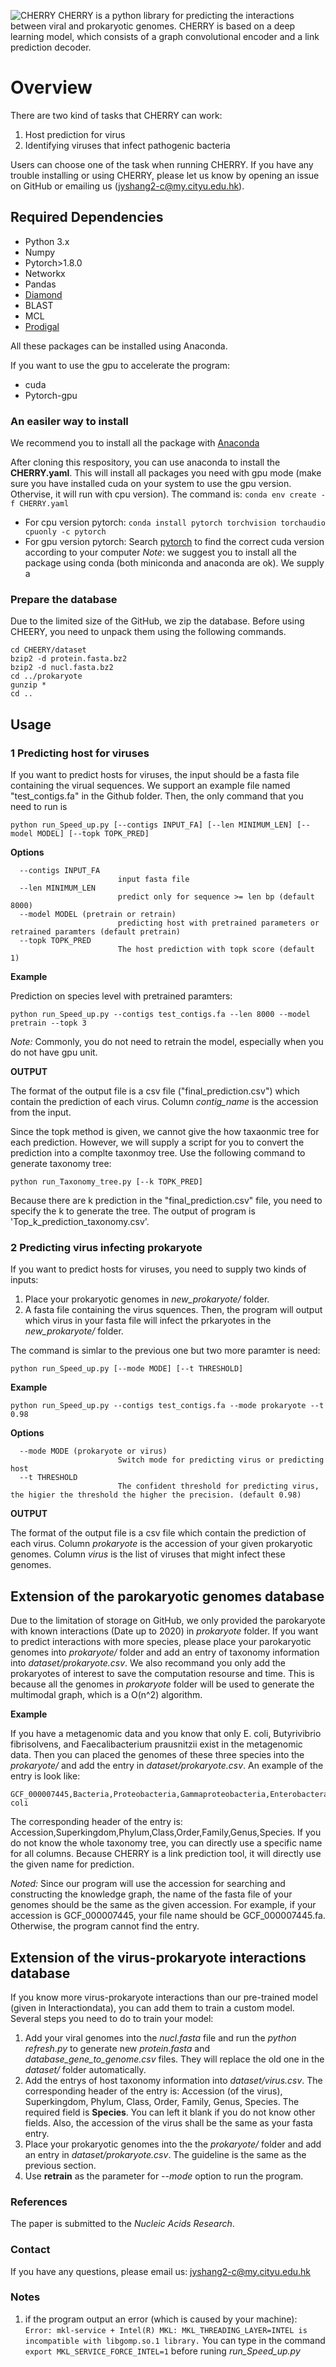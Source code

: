 ![CHERRY](logo.png)
CHERRY is a python library for predicting the interactions between viral and prokaryotic genomes. CHERRY is based on a deep learning model, which consists of a graph convolutional encoder and a link prediction decoder.

# Overview
There are two kind of tasks that CHERRY can work:
1. Host prediction for virus
2. Identifying viruses that infect pathogenic bacteria

Users can choose one of the task when running CHERRY. If you have any trouble installing or using CHERRY, please let us know by opening an issue on GitHub or emailing us (jyshang2-c@my.cityu.edu.hk).

## Required Dependencies
* Python 3.x
* Numpy
* Pytorch>1.8.0
* Networkx
* Pandas
* [Diamond](https://github.com/bbuchfink/diamond)
* BLAST
* MCL
* [Prodigal](https://github.com/hyattpd/Prodigal)

All these packages can be installed using Anaconda.

If you want to use the gpu to accelerate the program:
* cuda
* Pytorch-gpu

### An easiler way to install
We recommend you to install all the package with [Anaconda](https://anaconda.org/)

After cloning this respository, you can use anaconda to install the **CHERRY.yaml**. This will install all packages you need with gpu mode (make sure you have installed cuda on your system to use the gpu version. Othervise, it will run with cpu version). The command is: `conda env create -f CHERRY.yaml`

* For cpu version pytorch: `conda install pytorch torchvision torchaudio cpuonly -c pytorch`
* For gpu version pytorch: Search [pytorch](https://pytorch.org/) to find the correct cuda version according to your computer
*Note*: we suggest you to install all the package using conda (both miniconda and anaconda are ok). We supply a 

### Prepare the database
Due to the limited size of the GitHub, we zip the database. Before using CHEERY, you need to unpack them using the following commands.

```
cd CHEERY/dataset
bzip2 -d protein.fasta.bz2
bzip2 -d nucl.fasta.bz2
cd ../prokaryote
gunzip *
cd ..
```

## Usage
### 1 Predicting host for viruses
If you want to predict hosts for viruses, the input should be a fasta file containing the virual sequences. We support an example file named "test_contigs.fa" in the Github folder. Then, the only command that you need to run is 



    python run_Speed_up.py [--contigs INPUT_FA] [--len MINIMUM_LEN] [--model MODEL] [--topk TOPK_PRED]
    
**Options**


      --contigs INPUT_FA
                            input fasta file
      --len MINIMUM_LEN
                            predict only for sequence >= len bp (default 8000)
      --model MODEL (pretrain or retrain)
                            predicting host with pretrained parameters or retrained paramters (default pretrain)
      --topk TOPK_PRED
                            The host prediction with topk score (default 1)
               

**Example**

Prediction on species level with pretrained paramters:

    python run_Speed_up.py --contigs test_contigs.fa --len 8000 --model pretrain --topk 3
    
*Note:* Commonly, you do not need to retrain the model, especially when you do not have gpu unit. 
    
**OUTPUT**

The format of the output file is a csv file ("final_prediction.csv") which contain the prediction of each virus. Column *contig_name* is the accession from the input. 

Since the topk method is given, we cannot give the how taxaonmic tree for each prediction. However, we will supply a script for you to convert the prediction into a complte taxonmoy tree. Use the following command to generate taxonomy tree:

    python run_Taxonomy_tree.py [--k TOPK_PRED]
    
Because there are k prediction in the "final_prediction.csv" file, you need to specify the k to generate the tree. The output of program is 'Top_k_prediction_taxonomy.csv'.

### 2 Predicting virus infecting prokaryote
If you want to predict hosts for viruses, you need to supply two kinds of inputs:
1. Place your prokaryotic genomes in *new_prokaryote/* folder.
3. A fasta file containing the virus squences.
Then, the program will output which virus in your fasta file will infect the prkaryotes in the *new_prokaryote/* folder.

The command is simlar to the previous one but two more paramter is need:


    python run_Speed_up.py [--mode MODE] [--t THRESHOLD]
    
**Example**


    python run_Speed_up.py --contigs test_contigs.fa --mode prokaryote --t 0.98


**Options**


      --mode MODE (prokaryote or virus)
                            Switch mode for predicting virus or predicting host
      --t THRESHOLD
                            The confident threshold for predicting virus, the higier the threshold the higher the precision. (default 0.98)
                            
                   
**OUTPUT**

The format of the output file is a csv file which contain the prediction of each virus. Column *prokaryote* is the accession of your given prokaryotic genomes. Column *virus* is the list of viruses that might infect these genomes.



## Extension of the parokaryotic genomes database
Due to the limitation of storage on GitHub, we only provided the parokaryote with known interactions (Date up to 2020) in *prokaryote* folder. If you want to predict interactions with more species, please place your parokaryotic genomes into *prokaryote/* folder and add an entry of taxonomy information into *dataset/prokaryote.csv*. We also recommand you only add the prokaryotes of interest to save the computation resourse and time. This is because all the genomes in *prokaryote* folder will be used to generate the multimodal graph, which is a O(n^2) algorithm. 

**Example**

If you have a metagenomic data and you know that only E. coli, Butyrivibrio fibrisolvens, and Faecalibacterium prausnitzii exist in the metagenomic data. Then you can placed the genomes of these three species into the *prokaryote/* and add the entry in *dataset/prokaryote.csv*. An example of the entry is look like:


    GCF_000007445,Bacteria,Proteobacteria,Gammaproteobacteria,Enterobacterales,Enterobacteriaceae,Escherichia,Escherichia coli

The corresponding header of the entry is: Accession,Superkingdom,Phylum,Class,Order,Family,Genus,Species. If you do not know the whole taxonomy tree, you can directly use a specific name for all columns. Because CHERRY is a link prediction tool, it will directly use the given name for prediction.

*Noted:* Since our program will use the accession for searching and constructing the knowledge graph, the name of the fasta file of your genomes should be the same as the given accession. For example, if your accession is GCF_000007445, your file name should be GCF_000007445.fa. Otherwise, the program cannot find the entry. 

## Extension of the virus-prokaryote interactions database

If you know more virus-prokaryote interactions than our pre-trained model (given in Interactiondata), you can add them to train a custom model. Several steps you need to do to train your model:

1. Add your viral genomes into the *nucl.fasta* file and run the *python refresh.py* to generate new *protein.fasta* and *database_gene_to_genome.csv* files. They will replace the old one in the *dataset/* folder automatically. 
2. Add the entrys of host taxonomy information into *dataset/virus.csv*. The corresponding header of the entry is: Accession (of the virus), Superkingdom, Phylum, Class, Order, Family, Genus, Species. The required field is **Species**. You can left it blank if you do not know other fields. Also, the accession of the virus shall be the same as your fasta entry. 
3. Place your prokaryotic genomes into the the *prokaryote/* folder and add an entry in *dataset/prokaryote.csv*. The guideline is the same as the previous section.
4. Use **retrain** as the parameter for *--mode* option to run the program.


### References
The paper is submitted to the *Nucleic Acids Research*.

### Contact
If you have any questions, please email us: jyshang2-c@my.cityu.edu.hk


### Notes
1. if the program output an error (which is caused by your machine):
`Error: mkl-service + Intel(R) MKL: MKL_THREADING_LAYER=INTEL is incompatible with libgomp.so.1 library.`
You can type in the command `export MKL_SERVICE_FORCE_INTEL=1` before runing *run_Speed_up.py*


